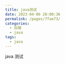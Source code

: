 ```yaml
---
title: java测试
date: 2023-04-06 20:00:36
permalink: /pages/7fae73/
categories: 
  - 后端
  - java
tags: 
  - java
---
```



java 
测试